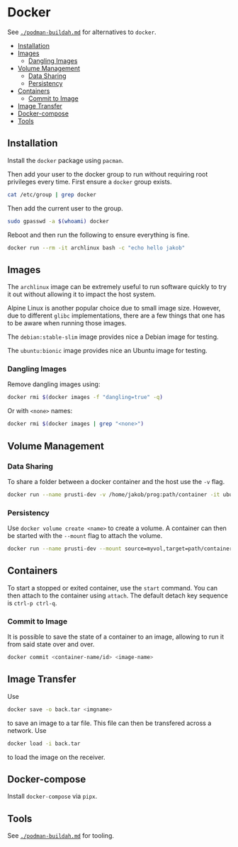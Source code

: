# Docker

See [`./podman-buildah.md`](./podman-buildah.md) for alternatives to `docker`.

* [Installation](#installation)
* [Images](#images)
  * [Dangling Images](#dangling-images)
* [Volume Management](#volume-management)
  * [Data Sharing](#data-sharing)
  * [Persistency](#persistency)
* [Containers](#containers)
  * [Commit to Image](#commit-to-image)
* [Image Transfer](#image-transfer)
* [Docker-compose](#docker-compose)
* [Tools](#tools)

## Installation

Install the `docker` package using `pacman`.

Then add your user to the docker group to run without requiring root privileges every time. First
ensure a `docker` group exists.

```sh
cat /etc/group | grep docker
```

Then add the current user to the group.

```sh
sudo gpasswd -a $(whoami) docker
```

Reboot and then run the following to ensure everything is fine.

```sh
docker run --rm -it archlinux bash -c "echo hello jakob"
```

## Images

The `archlinux` image can be extremely useful to run software quickly to try it out without allowing
it to impact the host system.

Alpine Linux is another popular choice due to small image size. However, due to different `glibc`
implementations, there are a few things that one has to be aware when running those images.

The `debian:stable-slim` image provides nice a Debian image for testing.

The `ubuntu:bionic` image provides nice an Ubuntu image for testing.

### Dangling Images

Remove dangling images using:

```sh
docker rmi $(docker images -f "dangling=true" -q)
```

Or with `<none>` names:

```sh
docker rmi $(docker images | grep "<none>")
```

## Volume Management

### Data Sharing

To share a folder between a docker container and the host use the `-v` flag.

```sh
docker run --name prusti-dev -v /home/jakob/prog:path/container -it ubuntu:bionic bash
```

### Persistency

Use `docker volume create <name>` to create a volume. A container can then be started with the
`--mount` flag to attach the volume.

```sh
docker run --name prusti-dev --mount source=myvol,target=path/container -it ubuntu:bionic bash
```

## Containers

To start a stopped or exited container, use the `start` command. You can then attach to the
container using `attach`. The default detach key sequence is `ctrl-p ctrl-q`.

### Commit to Image

It is possible to save the state of a container to an image, allowing to run it from said state over
and over.

```sh
docker commit <container-name/id> <image-name>
```

## Image Transfer

Use

```sh
docker save -o back.tar <imgname>
```

to save an image to a tar file. This file can then be transfered across a network. Use

```sh
docker load -i back.tar
```

to load the image on the receiver.

## Docker-compose

Install `docker-compose` via `pipx`.

## Tools

See [`./podman-buildah.md`](./podman-buildah.md) for tooling.
